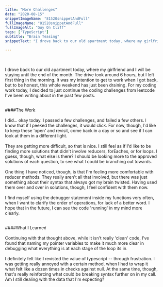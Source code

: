 ```yaml
---
title: "More Challenges"
date: "2020-08-15"
snippetImageName: "81520snippetAndFull"
fullImageName: "81520snippetAndFull"
fullImageAlt: "Guy On Cliff"
tags: ['TypeScript']
subtitle: "Brain Teasing"
snippetText: "I drove back to our old apartment today, where my girlfriend and I will be staying until the end of the month.  The drive took around 6 hours, but I left first thing in the morning.  It was my intention to get to work when I got back, but to be honest, this whole weekend has just been draining.  For my coding work today, I decided to just continue the coding challenges from leetcode I've been writing about in the past few posts."

---
```

<br>
<br>
I drove back to our old apartment today, where my girlfriend and I will be staying until the end of the month.  The drive took around 6 hours, but I left first thing in the morning.  It was my intention to get to work when I got back, but to be honest, this whole weekend has just been draining.  For my coding work today, I decided to just continue the coding challenges from leetcode I've been writing about in the past few posts.
<br>
<br>

####The Work
<br>
<br>
I did... okay today.  I passed a few challenges, and failed a few others.  I know that if I peeked the challenges, it would click.  For now, though, I'd like to keep these 'open' and revisit, come back in a day or so and see if I can look at them in a different light.
<br>
<br>
They are getting more difficult, so that is nice.  I still feel as if I'd like to be finding more solutions that didn't involve reducers, forEaches, or for loops.  I guess, though, what else is there?  I should be looking more to the approved solutions of each question, to see what I could be branching out towards.
<br>
<br>
One thing I have noticed, though, is that I'm feeling more comfortable with reducer methods. They really aren't all that involved, but there was just something about their syntax that always got my brain twisted.  Having used them over and over in solutions, though, I feel confident with them now.
<br>
<br>
I find myself using the debugger statement inside my functions very often, when I want to clarify the order of operations, for lack of a better word.  I hope that in the future, I can see the code 'running' in my mind more clearly.
<br>
<br>

####What I Learned
<br>
<br>
Continuing with that thought above, while it isn't really 'clean' code, I've found that naming my pointer variables to make it much more clear in debugging what everything is at each stage of the loop its in.
<br>
<br>
I definitely felt like I revisted the value of typescript -- through frustration.  I was getting really annoyed with a certain method, when I had to wrap it what felt like a dozen times in checks against null.  At the same time, though, that's really reinforcing what could be breaking syntax further on in my call.  Am I still dealing with the data that I'm expecting?
